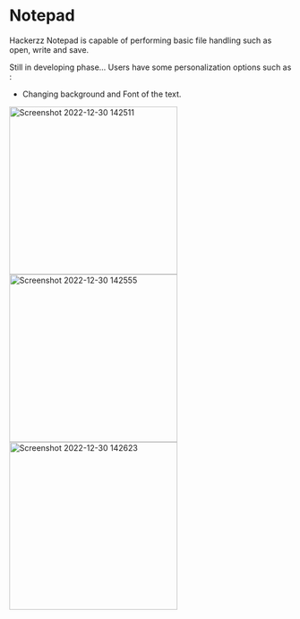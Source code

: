 # Notepad
Hackerzz Notepad is capable of performing basic file handling such as open, write and save.

Still in developing phase...
Users have some personalization options such as :
* Changing background and Font of the text.

<img width="300" alt="Screenshot 2022-12-30 142511" src="https://user-images.githubusercontent.com/101456316/210052627-eacfe7f3-c3a3-463c-87da-fc9951d7c8d8.png">   <img width="300" alt="Screenshot 2022-12-30 142555" src="https://user-images.githubusercontent.com/101456316/210052657-f8b5c814-c0aa-48ba-b452-82189d692f10.png">   <img width="300" alt="Screenshot 2022-12-30 142623" src="https://user-images.githubusercontent.com/101456316/210052668-81107cf7-4437-4ae4-824a-d5d3e35edb9b.png">


